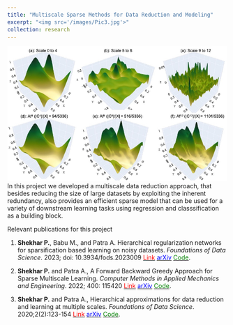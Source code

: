 ```yaml
---
title: "Multiscale Sparse Methods for Data Reduction and Modeling"
excerpt: "<img src='/images/Pic3.jpg'>"
collection: research
---
```

<img src="/images/Pic4.jpg">
In this project we developed a multiscale data reduction approach, that besides reducing the size of large datasets by exploiting the inherent redundancy, also provides an efficient sparse model that can be used for a variety of downstream learning tasks using regression and classsification as a building block. 


Relevant publications for this project
1. **Shekhar P.**, Babu M., and Patra A. Hierarchical regularization networks for sparsification based learning on noisy datasets. *Foundations of Data Science*. 2023; doi: 10.3934/fods.2023009 <a href="https://www.aimsciences.org/article/doi/10.3934/fods.2023009?viewType=HTML" target="_blank"><span style="color:red">Link</span></a> <a href="https://arxiv.org/pdf/2006.05444.pdf" target="_blank"><span style="color:blue">arXiv</span></a> <a href="https://github.com/p-shekhar/Hierarchical_noisy" target="_blank"><span style="color:green">Code</span></a>.


2. **Shekhar P.** and Patra A., A Forward Backward Greedy Approach for Sparse Multiscale Learning. *Computer Methods in Applied Mechanics and Engineering*. 2022; 400: 115420 <a href="https://www.sciencedirect.com/science/article/pii/S0045782522004698" target="_blank"><span style="color:red">Link</span></a> <a href="https://arxiv.org/pdf/2102.07068.pdf" target="_blank"><span style="color:blue">arXiv</span></a> <a href="https://github.com/p-shekhar/Multiscale-code" target="_blank"><span style="color:green">Code</span></a>.


3. **Shekhar P.** and Patra A., Hierarchical approximations for data reduction and learning at multiple scales. *Foundations of Data Science*. 2020;2(2):123-154 <a href="https://www.aimsciences.org/article/doi/10.3934/fods.2020008" target="_blank"><span style="color:red">Link</span></a> <a href="https://arxiv.org/pdf/1906.11426.pdf" target="_blank"><span style="color:blue">arXiv</span></a> <a href="https://github.com/p-shekhar/Hierarchical_multiscale" target="_blank"><span style="color:green">Code</span></a>. 